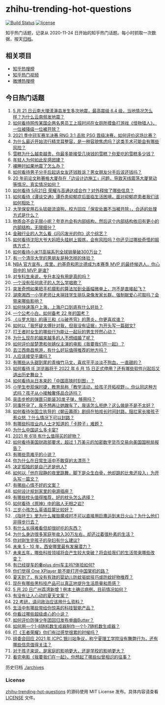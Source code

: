 # zhihu-trending-hot-questions

[![Build Status](https://github.com/justjavac/zhihu-trending-hot-questions/workflows/ci/badge.svg?branch=master)](https://github.com/justjavac/zhihu-trending-hot-questions/actions)
[![license](https://img.shields.io/github/license/justjavac/zhihu-trending-hot-questions)](https://github.com/justjavac/zhihu-trending-hot-questions/blob/master/LICENSE)

知乎热门话题，记录从 2020-11-24 日开始的知乎热门话题。每小时抓取一次数据，按天[归档](./archives)。

## 相关项目

- [知乎热搜榜](https://github.com/justjavac/zhihu-trending-top-search)
- [知乎热门视频](https://github.com/justjavac/zhihu-trending-hot-video)
- [微博热搜榜](https://github.com/justjavac/weibo-trending-hot-search)

## 今日热门话题

<!-- BEGIN -->
<!-- 最后更新时间 Sat May 22 2021 06:02:21 GMT+0800 (China Standard Time) -->

1. [5 月 21 日云南大理漾濞县发生多次地震，最高震级 6.4
   级，当地情况怎么样？为什么云南频发地震？](https://www.zhihu.com/question/460710387)
2. [如何看待网传某国企两名男员工上班时间在女厕所摸鱼打游戏《怪物猎人》，一位被降级一位被开除？](https://www.zhihu.com/question/460463560)
3. [2021 季中冠军赛半决赛 RNG 3:1 击败 PSG
   晋级决赛，如何评价这场比赛？](https://www.zhihu.com/question/460694808)
4. [为什么最近开始流行精灵耳整容，是一种容貌焦虑吗？这类手术可能会有哪些风险？](https://www.zhihu.com/question/460614037)
5. [雪糕为什么越卖越贵，你最多能接受几块钱的雪糕？你爱吃的雪糕多少钱？](https://www.zhihu.com/question/460502728)
6. [年轻人为何如此反感团建？](https://www.zhihu.com/question/459343916)
7. [裸睡时如果地震了怎么办？](https://www.zhihu.com/question/23204731)
8. [如何看待男子分手后起诉女友还钱胜诉？男女朋友分手后该还钱吗？](https://www.zhihu.com/question/460598798)
9. [20
   年前论文称赛格大厦存在「边设计边施工」问题，导致天线震荡大厦晃动等情况，真实情况如何？](https://www.zhihu.com/question/460377984)
10. [如何看待 5月21日 荣耀与高通达成合作？对外释放了哪些信息？](https://www.zhihu.com/question/460652137)
11. [如何看待《谭谈交通》谭乔患抑郁症后面临生活困境，面对抑郁症患者我们该如何相处？](https://www.zhihu.com/question/460156746)
12. [大学保安用石头猛砸流浪狗，校方回应「保安处置不当被开除」，合适的处理方式是什么？](https://www.zhihu.com/question/460532916)
13. [物质会不会无限小呢？夸克也会有内部结构，然后这个内部结构依旧有更小的内部结构，无限细分？](https://www.zhihu.com/question/453085834)
14. [金融行业的人怎么看《闪闪发光的你》这个综艺？](https://www.zhihu.com/question/455159005)
15. [如何看待沈阳大爷大妈把头挂树上锻炼，会有风险吗？你还见过哪些奇怪的锻炼方式？](https://www.zhihu.com/question/460587693)
16. [如何看待小米11高端系列全球销量破300万台？](https://www.zhihu.com/question/460645107)
17. [有一个清华大学的男朋友是种怎样的体验？](https://www.zhihu.com/question/30174174)
18. [NBA 官方宣布，库里、约基奇和恩比德成为本赛季 MVP 的最终候选人，你心目中的 MVP
    是谁?](https://www.zhihu.com/question/460607116)
19. [对专科生来说，专升本没有用是真的吗？](https://www.zhihu.com/question/456766596)
20. [一个没有任何底子的人怎么学唱歌？](https://www.zhihu.com/question/280659429)
21. [突发奇想如果把手机摄影的算法加到全画幅微单上，岂不是直接起飞？](https://www.zhihu.com/question/460487304)
22. [湖南湘西一小学老师让未捐钱学生排队录像发家长群，强制献爱心可取吗？会带来哪些影响？](https://www.zhihu.com/question/460499002)
23. [如何快速落户上海，上海户口到底有什么好处？](https://www.zhihu.com/question/455579654)
24. [一个公考小白，如何备考 22 年的国考？](https://www.zhihu.com/question/447760134)
25. [《斗罗大陆》的唐三和《斗破苍穹》的萧炎，你更喜欢谁？](https://www.zhihu.com/question/452795822)
26. [如何以「我怀疑太傅针对我，但我没有证据」为开头写一篇甜文?](https://www.zhihu.com/question/453335179)
27. [打王者时女生的哪些行为能让一起玩的男生怦然心动？](https://www.zhihu.com/question/428822246)
28. [为什么现在的越来越多的人不想结婚了呢？](https://www.zhihu.com/question/459195366)
29. [如何评价屈楚萧和张婧仪主演的电影《我要我们在一起》？](https://www.zhihu.com/question/455753519)
30. [去江西南昌旅游，有什么好玩值得推荐的地方吗？](https://www.zhihu.com/question/348057500)
31. [人应该接受平庸吗？](https://www.zhihu.com/question/458767652)
32. [有哪些从头甜到尾的青梅竹马文，喜欢平平淡淡不狗血，一直甜的？](https://www.zhihu.com/question/374405076)
33. [如何看待 IE 浏览器将于 2022 年 6 月 15
    日正式停用？还有哪些软件兴起后又退出历史舞台？](https://www.zhihu.com/question/460502307)
34. [如何看待从日本来的「中国高铁时刻图」？](https://www.zhihu.com/question/460449331)
35. [小学生参观保时捷，教育局称「教学活动，给孩子开拓视野」，你认同这种方式吗？孩子从小接触奢侈品合适吗？](https://www.zhihu.com/question/460469192)
36. [突击步枪的弹匣只能装30发子弹，够用吗？](https://www.zhihu.com/question/460089638)
37. [同事怀孕了，我不想再让她蹭车了，我该怎么拒绝？这么做是不是不太好？](https://www.zhihu.com/question/423335938)
38. [如何看待张国立执导的《朝云暮雨》剧组在拍戏长时间封路，阻拦家长接孩子惹众怒
    ？什么情况下可以封路？](https://www.zhihu.com/question/460494090)
39. [有哪些科技业内人士才知道的「卡脖子」难题？](https://www.zhihu.com/question/459892523)
40. [为什么中国这么多卡宴?](https://www.zhihu.com/question/459509571)
41. [2021 年 618 有什么值得买的好物？](https://www.zhihu.com/question/396495999)
42. [如何看待美国财政部要求，超过 1
    万美元的加密数字货币交易向美国国税局报告？](https://www.zhihu.com/question/460565715)
43. [有哪些意难平的小说？](https://www.zhihu.com/question/444454638)
44. [你为什么在日常生活中不敢穿的太漂亮？](https://www.zhihu.com/question/31434644)
45. [决定孤独的是自己还是他人?](https://www.zhihu.com/question/457656919)
46. [如何以「他在寂静的夜里跳舞，脚下是众生白骨，他却跳的比鬼还投入」为开头写一篇文？](https://www.zhihu.com/question/454523695)
47. [有哪些心情不好的文案？](https://www.zhihu.com/question/455523815)
48. [如何设计规划家里的电源插座？](https://www.zhihu.com/question/25740178)
49. [有哪些枕头值得推荐，好的枕头怎么选择？](https://www.zhihu.com/question/27206297)
50. [如何看待《原神》中的敌人无相之岩?](https://www.zhihu.com/question/460131449)
51. [三岁小孩怎么英语启蒙比较好？](https://www.zhihu.com/question/437634195)
52. [《指环王》里为什么摧毁魔戒时不可以直接用巨鹰运到末日火山？为什么他们非得步行去？](https://www.zhihu.com/question/55276529)
53. [有什么长得难看但却很好吃的东西？](https://www.zhihu.com/question/37551688)
54. [为什么身边很多家庭年收入30万左右，却还过着很朴素的生活？](https://www.zhihu.com/question/307170588)
55. [你对刚生完孩子的孕妇有什么建议?](https://www.zhihu.com/question/365947547)
56. [未来 5 - 10 年，西安哪里最有发展潜力？](https://www.zhihu.com/question/459738987)
57. [未来五年，哪些科技领域将会产生较大突破？将会给我们的生活带来哪些改变？](https://www.zhihu.com/question/459934017)
58. [有已经提车的秦plus dmi车主吗?体验如何?](https://www.zhihu.com/question/449778341)
59. [你们觉得 One XPlayer 能不能打开中国掌机的路？](https://www.zhihu.com/question/460244945)
60. [夏天到了，有没有有效的婴幼儿防蚊驱蚊技巧或防蚊好物推荐？](https://www.zhihu.com/question/459386355)
61. [现在有哪些黑科技产品可以真正地提升生活质量和质感？](https://www.zhihu.com/question/458997853)
62. [5 月 20 日广州荔湾新增 1 例本土确诊病例，目前情况如何？](https://www.zhihu.com/question/460600280)
63. [有没有让人心动的夏天文案？](https://www.zhihu.com/question/454237934)
64. [22 考研，请问政治应该用什么资料？](https://www.zhihu.com/question/459489621)
65. [生活中有哪些带给你惊喜的科技智能产品？](https://www.zhihu.com/question/57083905)
66. [你看过哪些超级虐心的小说？](https://www.zhihu.com/question/367888369)
67. [如何评价防弹少年团回归发布单曲Butter？](https://www.zhihu.com/question/460629934)
68. [如何用一个1-8随机数生成器制作一个1-7随机数生成器？](https://www.zhihu.com/question/47038069)
69. [打《王者荣耀》你们有过感觉很累的时候吗？](https://www.zhihu.com/question/460021068)
70. [组委会回应 2021 年 ICPC
    银川站争议，称宁夏理工学院没有舞弊行为，还有哪些信息值得关注？](https://www.zhihu.com/question/460422916)
71. [对于孩子来说，是家庭的影响更大，还是学校的影响更大？](https://www.zhihu.com/question/460299231)
72. [看完电影《我要我们在一起》，你想起了哪些似曾相识的往事？](https://www.zhihu.com/question/460495904)

<!-- END -->

历史归档 [./archives](./archives)

### License

[zhihu-trending-hot-questions](https://github.com/justjavac/zhihu-trending-hot-questions)
的源码使用 MIT License 发布。具体内容请查看 [LICENSE](./LICENSE) 文件。
